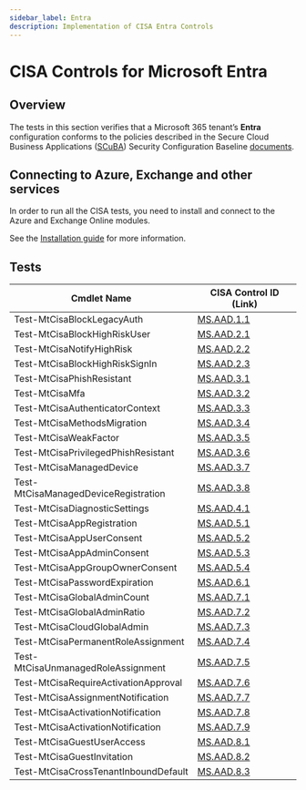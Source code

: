 ```yaml
---
sidebar_label: Entra
description: Implementation of CISA Entra Controls
---
```


# CISA Controls for Microsoft Entra

## Overview

The tests in this section verifies that a Microsoft 365 tenant’s **Entra** configuration conforms to the policies described in the Secure Cloud Business Applications ([SCuBA](https://cisa.gov/scuba)) Security Configuration Baseline [documents](https://github.com/cisagov/ScubaGear/blob/main/baselines/README.md).

## Connecting to Azure, Exchange and other services

In order to run all the CISA tests, you need to install and connect to the Azure and Exchange Online modules.

See the [Installation guide](/docs/installation#optional-modules-and-permissions) for more information.

## Tests

| Cmdlet Name | CISA Control ID (Link) |
|- | - |
| Test-MtCisaBlockLegacyAuth           | [MS.AAD.1.1](https://github.com/cisagov/ScubaGear/blob/main/PowerShell/ScubaGear/baselines/aad.md#1-legacy-authentication) |
| Test-MtCisaBlockHighRiskUser         | [MS.AAD.2.1](https://github.com/cisagov/ScubaGear/blob/main/PowerShell/ScubaGear/baselines/aad.md#msaad21v1) |
| Test-MtCisaNotifyHighRisk            | [MS.AAD.2.2](https://github.com/cisagov/ScubaGear/blob/main/PowerShell/ScubaGear/baselines/aad.md#msaad22v1) |
| Test-MtCisaBlockHighRiskSignIn       | [MS.AAD.2.3](https://github.com/cisagov/ScubaGear/blob/main/PowerShell/ScubaGear/baselines/aad.md#msaad23v1) |
| Test-MtCisaPhishResistant            | [MS.AAD.3.1](https://github.com/cisagov/ScubaGear/blob/main/PowerShell/ScubaGear/baselines/aad.md#msaad31v1) |
| Test-MtCisaMfa                       | [MS.AAD.3.2](https://github.com/cisagov/ScubaGear/blob/main/PowerShell/ScubaGear/baselines/aad.md#msaad32v1) |
| Test-MtCisaAuthenticatorContext      | [MS.AAD.3.3](https://github.com/cisagov/ScubaGear/blob/main/PowerShell/ScubaGear/baselines/aad.md#msaad33v2) |
| Test-MtCisaMethodsMigration          | [MS.AAD.3.4](https://github.com/cisagov/ScubaGear/blob/main/PowerShell/ScubaGear/baselines/aad.md#msaad34v1) |
| Test-MtCisaWeakFactor                | [MS.AAD.3.5](https://github.com/cisagov/ScubaGear/blob/main/PowerShell/ScubaGear/baselines/aad.md#msaad35v1) |
| Test-MtCisaPrivilegedPhishResistant  | [MS.AAD.3.6](https://github.com/cisagov/ScubaGear/blob/main/PowerShell/ScubaGear/baselines/aad.md#msaad36v1) |
| Test-MtCisaManagedDevice             | [MS.AAD.3.7](https://github.com/cisagov/ScubaGear/blob/main/PowerShell/ScubaGear/baselines/aad.md#msaad37v1) |
| Test-MtCisaManagedDeviceRegistration | [MS.AAD.3.8](https://github.com/cisagov/ScubaGear/blob/main/PowerShell/ScubaGear/baselines/aad.md#msaad38v1) |
| Test-MtCisaDiagnosticSettings        | [MS.AAD.4.1](https://github.com/cisagov/ScubaGear/blob/main/PowerShell/ScubaGear/baselines/aad.md#msaad41v1) |
| Test-MtCisaAppRegistration           | [MS.AAD.5.1](https://github.com/cisagov/ScubaGear/blob/main/PowerShell/ScubaGear/baselines/aad.md#msaad51v1) |
| Test-MtCisaAppUserConsent            | [MS.AAD.5.2](https://github.com/cisagov/ScubaGear/blob/main/PowerShell/ScubaGear/baselines/aad.md#msaad52v1) |
| Test-MtCisaAppAdminConsent           | [MS.AAD.5.3](https://github.com/cisagov/ScubaGear/blob/main/PowerShell/ScubaGear/baselines/aad.md#msaad53v1) |
| Test-MtCisaAppGroupOwnerConsent      | [MS.AAD.5.4](https://github.com/cisagov/ScubaGear/blob/main/PowerShell/ScubaGear/baselines/aad.md#msaad54v1) |
| Test-MtCisaPasswordExpiration        | [MS.AAD.6.1](https://github.com/cisagov/ScubaGear/blob/main/PowerShell/ScubaGear/baselines/aad.md#msaad61v1) |
| Test-MtCisaGlobalAdminCount          | [MS.AAD.7.1](https://github.com/cisagov/ScubaGear/blob/main/PowerShell/ScubaGear/baselines/aad.md#msaad71v1) |
| Test-MtCisaGlobalAdminRatio          | [MS.AAD.7.2](https://github.com/cisagov/ScubaGear/blob/main/PowerShell/ScubaGear/baselines/aad.md#msaad72v1) |
| Test-MtCisaCloudGlobalAdmin          | [MS.AAD.7.3](https://github.com/cisagov/ScubaGear/blob/main/PowerShell/ScubaGear/baselines/aad.md#msaad73v1) |
| Test-MtCisaPermanentRoleAssignment   | [MS.AAD.7.4](https://github.com/cisagov/ScubaGear/blob/main/PowerShell/ScubaGear/baselines/aad.md#msaad74v1) |
| Test-MtCisaUnmanagedRoleAssignment   | [MS.AAD.7.5](https://github.com/cisagov/ScubaGear/blob/main/PowerShell/ScubaGear/baselines/aad.md#msaad75v1) |
| Test-MtCisaRequireActivationApproval | [MS.AAD.7.6](https://github.com/cisagov/ScubaGear/blob/main/PowerShell/ScubaGear/baselines/aad.md#msaad76v1) |
| Test-MtCisaAssignmentNotification    | [MS.AAD.7.7](https://github.com/cisagov/ScubaGear/blob/main/PowerShell/ScubaGear/baselines/aad.md#msaad77v1) |
| Test-MtCisaActivationNotification    | [MS.AAD.7.8](https://github.com/cisagov/ScubaGear/blob/main/PowerShell/ScubaGear/baselines/aad.md#msaad78v1) |
| Test-MtCisaActivationNotification    | [MS.AAD.7.9](https://github.com/cisagov/ScubaGear/blob/main/PowerShell/ScubaGear/baselines/aad.md#msaad79v1) |
| Test-MtCisaGuestUserAccess           | [MS.AAD.8.1](https://github.com/cisagov/ScubaGear/blob/main/PowerShell/ScubaGear/baselines/aad.md#msaad81v1) |
| Test-MtCisaGuestInvitation           | [MS.AAD.8.2](https://github.com/cisagov/ScubaGear/blob/main/PowerShell/ScubaGear/baselines/aad.md#msaad82v1) |
| Test-MtCisaCrossTenantInboundDefault | [MS.AAD.8.3](https://github.com/cisagov/ScubaGear/blob/main/PowerShell/ScubaGear/baselines/aad.md#msaad83v1) |

